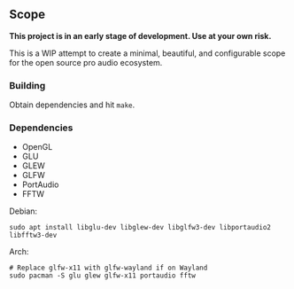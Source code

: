 ## Scope

**This project is in an early stage of development. Use at your own risk.**

This is a WIP attempt to create a minimal, beautiful, and configurable scope for the open source pro audio ecosystem.

### Building

Obtain dependencies and hit `make`.

### Dependencies

- OpenGL
- GLU
- GLEW
- GLFW
- PortAudio
- FFTW

Debian:

    sudo apt install libglu-dev libglew-dev libglfw3-dev libportaudio2 libfftw3-dev

Arch:

    # Replace glfw-x11 with glfw-wayland if on Wayland
    sudo pacman -S glu glew glfw-x11 portaudio fftw

